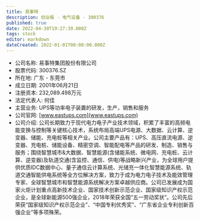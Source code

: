```yaml
---
title: 易事特
description: 创业板 - 电气设备 - 300376
published: true
date: 2022-04-30T19:27:39.000Z
tags: stock
editor: markdown
dateCreated: 2022-01-01T00:00:00.000Z
---
```


- 公司名称: 易事特集团股份有限公司
- 股票代码: 300376.SZ
- 所在地: 广东 - 东莞市
- 成立日期: 2001年06月21日
- 注册资本: 232,089.498万元
- 法定代表人: 何佳
- 主营业务: UPS等功率电子装置的研发，生产，销售和服务
- 公司官网: [www.eastups.com](www.eastups.com)
- 公司介绍: 公司长期致力于现代电力电子产业技术领域，积累了丰富的高频电能变换与控制等关键核心技术，系统布局高端UPS电源、大数据、云计算、逆变器、储能、充电桩等相关产业。公司主要产品有：UPS、高压直流电源、逆变器、充电桩、储能设备、精密空调、智能配电等产品的研发、制造、销售与服务；围绕智慧城市&大数据、智慧能源(含储能系统、微电网、充电桩、云计算、逆变器)及轨道交通(含监控、通信、供电)等战略新兴产业，为全球用户提供优质IDC数据中心、量子通信云计算系统、光储充一体化智慧能源系统、轨道交通智能供电系统等全方位解决方案，致力于成为电力电子技术及能效管理专家、全球智慧城市和智慧能源系统解决方案卓越供应商。公司已发展成为国家火炬计划重点高新技术企业、国家技术创新示范企业、国家级知识产权示范企业，是全球新能源500强企业，2018年荣获全国“五一劳动奖状”。公司先后荣获“国家级知识产权示范企业”、“中国专利优秀奖”、“广东省企业专利创新百强企业”等多项殊荣。


